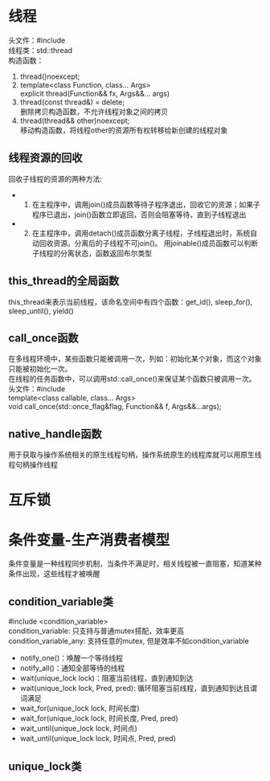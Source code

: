 # 线程
头文件：#include <thread>  
线程类：std::thread  
构造函数：  
1. thread()noexcept;  
2. template<class Function, class... Args>  
    explicit thread(Function&& fx, Args&&... args)  
3. thread(const thread&) = delete;  
删除拷贝构造函数，不允许线程对象之间的拷贝  
4. thread(thread&& other)noexcept;  
移动构造函数，将线程other的资源所有权转移给新创建的线程对象  

## 线程资源的回收  
回收子线程的资源的两种方法:  
- 1. 在主程序中，调用join()成员函数等待子程序退出，回收它的资源；如果子程序已退出，join()函数立即返回，否则会阻塞等待，直到子线程退出  
- 2. 在主程序中，调用detach()成员函数分离子线程，子线程退出时，系统自动回收资源。分离后的子线程不可join()。
    用joinable()成员函数可以判断子线程的分离状态，函数返回布尔类型  

## this_thread的全局函数  
this_thread来表示当前线程，该命名空间中有四个函数：get_id(), sleep_for(), sleep_until(), yield()


## call_once函数  
在多线程环境中，某些函数只能被调用一次，列如：初始化某个对象，而这个对象只能被初始化一次。  
在线程的任务函数中，可以调用std::call_once()来保证某个函数只被调用一次。  
头文件：#include <mutex>  
template<class callable, class... Args>  
    void call_once(std::once_flag&flag, Function&& f, Args&&...args);  


## native_handle函数  
用于获取与操作系统相关的原生线程句柄，操作系统原生的线程库就可以用原生线程句柄操作线程  


# 互斥锁  

# 条件变量-生产消费者模型  
条件变量是一种线程同步机制，当条件不满足时，相关线程被一直阻塞，知道某种条件出现，这些线程才被唤醒  
## condition_variable类  
#include <condition_variable>  
condition_variable: 只支持与普通mutex搭配，效率更高  
condition_variable_any: 支持任意的mutex, 但是效率不如condition_variable  

- notify_one()：唤醒一个等待线程  
- notify_all()：通知全部等待的线程  
- wait(unique_lock<mutex> lock)：阻塞当前线程，直到通知到达  
- wait(unique_lock<mutex> lock, Pred, pred): 循环阻塞当前线程，直到通知到达且谓词满足  
- wait_for(unique_lock<mutex> lock, 时间长度)  
- wait_for(unique_lock<mutex> lock, 时间长度, Pred, pred)  
- wait_until(unique_lock<mutex> lock, 时间点)  
- wait_until(unique_lock<mutex> lock, 时间点, Pred, pred)  

## unique_lock类  
